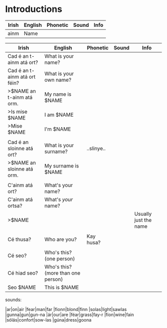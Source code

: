 # Introductions

|Irish|English|Phonetic|Sound|Info|
|------|-------|--------|-----|----|
|ainm|Name

|Irish|English|Phonetic|Sound|Info|
|------|-------|--------|-----|----|
|Cad é an t-ainm atá ort?|What is your name?||
|Cad é an t-ainm atá ort féin?|What is your own name?||
|>$NAME an t-ainm atá orm.| My name is $NAME
|>Is mise $NAME|I am $NAME
|>Mise $NAME|I'm $NAME
||
|Cad é an sloinne atá ort?|What is your surname?|..slinye..|
|>$NAME an sloinne atá orm.| My surname is $NAME
||
|C'ainm atá ort? |What's your name?
|C'ainm atá ortsa?| What's *your* name?
|>$NAME||||Usually just the name
||
|Cé thusa?|Who are you?|Kay husa?|
||
|Cé seo?|Who's this? (one person)
|Cé hiad seo?|Who's this? (more than one person)
|Seo $NAME|This is $NAME



sounds:

|ar|on|air
|fear|man|far
|fionn|blond|finn
|solas|light|sawlas
|gunna|gun|gun-na
|ár|our|are
|féar|grass|fay-r
|fíon|wine|fain
|sólás|confort|sow-las
|gúna|dress|goona